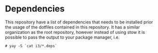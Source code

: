 # Dependencies

This repository have a list of dependencies that needs to be installed prior
the usage of the dotfiles contained in this repository. It has a similar
organization as the root repository, however instead of using stow it is
possible to pass the output to your package manager, i.e.

    # yay -S `cat i3/*.deps`
